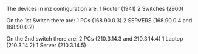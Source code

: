The devices in mz configuration are:
1 Router (1941)
2 Switches (2960)

On the 1st Switch there are:
1 PCs (168.90.0.3)
2 SERVERS (168.90.0.4 and 168.90.0.2)

On the 2nd switch there are:
2 PCs (210.3.14.3 and 210.3.14.4)
1 Laptop (210.3.14.2)
1 Server (210.3.14.5)